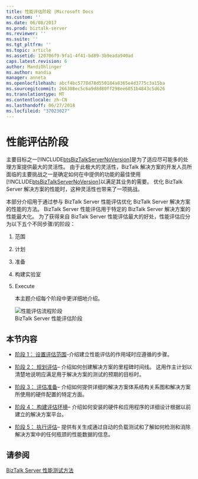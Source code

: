 ```yaml
---
title: 性能评估阶段 |Microsoft Docs
ms.custom: ''
ms.date: 06/08/2017
ms.prod: biztalk-server
ms.reviewer: ''
ms.suite: ''
ms.tgt_pltfrm: ''
ms.topic: article
ms.assetid: 120706f9-9fa1-4f41-bd89-3b9eada940ad
caps.latest.revision: 6
author: MandiOhlinger
ms.author: mandia
manager: anneta
ms.openlocfilehash: abcf4bc5778d78d550184a8365e4d3775c3a15ba
ms.sourcegitcommit: 266308ec5c6a9d8d80ff298ee6051b4843c5d626
ms.translationtype: MT
ms.contentlocale: zh-CN
ms.lasthandoff: 06/27/2018
ms.locfileid: "37023027"
---
```

# <a name="phases-of-a-performance-assessment"></a>性能评估阶段
主要目标之一[!INCLUDE[btsBizTalkServerNoVersion](../includes/btsbiztalkservernoversion-md.md)]是为了适应尽可能多的处理方案提供最大的灵活性。 由于此极大的灵活性，BizTalk 解决方案的开发人员所面临的主要挑战之一是确定如何在中提供的功能的最佳使用[!INCLUDE[btsBizTalkServerNoVersion](../includes/btsbiztalkservernoversion-md.md)]以满足其业务的需要。 优化 BizTalk Server 解决方案的性能时，这种灵活性也带来了一项挑战。  
  
 本部分介绍用于通过参与 BizTalk Server 性能评估优化 BizTalk Server 解决方案的性能的方法。 BizTalk Server 性能评估用于特定的 BizTalk Server 解决方案的性能最大化。 为了获得来自 BizTalk Server 性能评估最大的好处，性能评估应分为以下五个不同步骤/的阶段：  
  
1. 范围  
  
2. 计划  
  
3. 准备  
  
4. 构建实验室  
  
5. Execute  
  
   本主题介绍每个阶段中更详细地介绍。  
  
   ![性能评估流程阶段](../technical-guides/media/assessmentprocess.gif "AssessmentProcess")  
   BizTalk Server 性能评估阶段  
  
## <a name="in-this-section"></a>本节内容  
  
-   [阶段 1： 设置评估范围](../technical-guides/phase-1-scoping-the-assessment.md)-介绍建立性能评估的作用域时应遵循的步骤。  
  
-   [阶段 2： 规划评估](../technical-guides/phase-2-planning-the-assessment.md)– 介绍如何创建解决方案的里程碑时间线。 这用作主计划以清楚地说明应满足用于解决方案的测试的预期的目标时。  
  
-   [阶段 3： 评估准备](../technical-guides/phase-3-preparing-for-the-assessment.md)– 介绍如何提供详细的解决方案体系结构关系图和解决方案所使用的硬件配置的特定方面。  
  
-   [阶段 4： 构建评估环境](../technical-guides/phase-4-building-the-assessment-environment.md)– 介绍如何安装的硬件和应用程序的详细设计根据以前建立的解决方案平台。  
  
-   [阶段 5： 执行评估](../technical-guides/phase-5-executing-the-assessment.md)– 提供有关生成通过自动的负载测试和了解如何检测和消除解决方案中的任何瓶颈的性能数据的信息。  
  
## <a name="see-also"></a>请参阅  
 [BizTalk Server 性能测试方法](../technical-guides/biztalk-server-performance-testing-methodology.md)